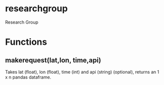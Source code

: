# researchgroup
Research Group

# Functions
##	makerequest(lat,lon, time,api)
Takes lat (float), lon (float), time (int) and api (string) (optional), returns an 1 x n pandas dataframe.












